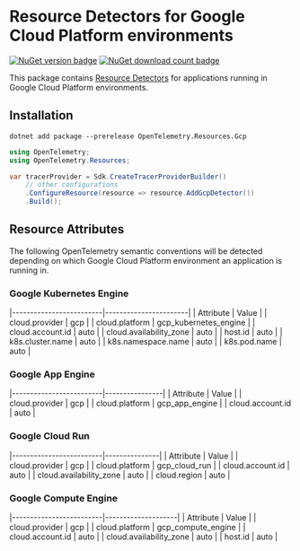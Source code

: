 # Resource Detectors for Google Cloud Platform environments

[![NuGet version badge](https://img.shields.io/nuget/v/OpenTelemetry.Resources.Gcp)](https://www.nuget.org/packages/OpenTelemetry.Resources.Gcp)
[![NuGet download count badge](https://img.shields.io/nuget/dt/OpenTelemetry.ResourceDetectors.Azure)](https://www.nuget.org/packages/OpenTelemetry.ResourceDetectors.Azure)

This package contains [Resource
Detectors](https://github.com/open-telemetry/opentelemetry-specification/blob/main/specification/resource/sdk.md#detecting-resource-information-from-the-environment)
for applications running in Google Cloud Platform environments.

## Installation

```shell
dotnet add package --prerelease OpenTelemetry.Resources.Gcp
```

```csharp
using OpenTelemetry;
using OpenTelemetry.Resources;

var tracerProvider = Sdk.CreateTracerProviderBuilder()
    // other configurations
    .ConfigureResource(resource => resource.AddGcpDetector())
    .Build();
```

## Resource Attributes

The following OpenTelemetry semantic conventions will be detected depending on
which Google Cloud Platform environment an application is running in.

### Google Kubernetes Engine

|-------------------------|-----------------------|
| Attribute               | Value                 |
| cloud.provider          | gcp                   |
| cloud.platform          | gcp_kubernetes_engine |
| cloud.account.id        | auto                  |
| cloud.availability_zone | auto                  |
| host.id                 | auto                  |
| k8s.cluster.name        | auto                  |
| k8s.namespace.name      | auto                  |
| k8s.pod.name            | auto                  |

### Google App Engine

|-------------------------|----------------|
| Attribute               | Value          |
| cloud.provider          | gcp            |
| cloud.platform          | gcp_app_engine |
| cloud.account.id        | auto           |

### Google Cloud Run

|-------------------------|---------------|
| Attribute               | Value         |
| cloud.provider          | gcp           |
| cloud.platform          | gcp_cloud_run |
| cloud.account.id        | auto          |
| cloud.availability_zone | auto          |
| cloud.region            | auto          |

### Google Compute Engine

|-------------------------|--------------------|
| Attribute               | Value              |
| cloud.provider          | gcp                |
| cloud.platform          | gcp_compute_engine |
| cloud.account.id        | auto               |
| cloud.availability_zone | auto               |
| host.id                 | auto               |
